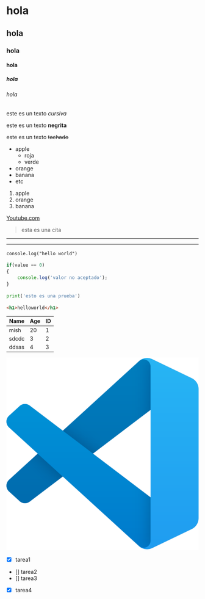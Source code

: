 <!-- titulos-->
# hola
## hola
### hola
#### hola
##### hola
###### hola

<!-- tipos de textos-->
este es un texto *cursiva*

este es un texto **negrita** 

este es un texto ~~tachado~~

<!--UL-listas desordenadas-->
* apple
    * roja
    * verde
* orange
* banana
* etc

<!--listaOrdenada-->
1. apple
2. orange
3. banana

<!--enlaces-->
[Youtube.com](https://www.youtube.com/)

<!--citas-->
> esta es una cita

<!--lineas separadoras-->
---
___
<!--etiquetas para colocar codigo de diferentes lenguajes-->

`console.log("hello world")`

```javascript
if(value == 0)
{
    console.log('valor no aceptado');
}
```
```python
print('esto es una prueba')
```
``` html
<h1>helloworld</h1>
```

<!--crear tablas-->

|Name   |Age   |ID   |
|------ |----- |---- |
| mish  | 20   | 1   |
| sdcdc | 3    | 2   |
| ddsas | 4    | 3   |

<!-- generar imagenes-->
![alt text](image-3.png "visual code logo")


<!--gitHub-->
<!--ToDo-->
* [x] tarea1
* [] tarea2
* [] tarea3
* [x] tarea4
